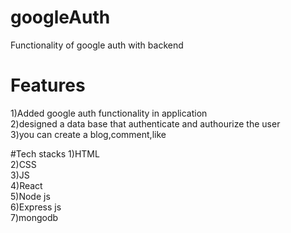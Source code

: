 # googleAuth
Functionality of google auth with backend

# Features
1)Added google auth functionality in application <br />
2)designed a data base that authenticate and authourize the user<br />
3)you can create a blog,comment,like<br />

#Tech stacks
1)HTML<br />
2)CSS<br />
3)JS<br />
4)React<br />
5)Node js<br />
6)Express js<br />
7)mongodb<br />
